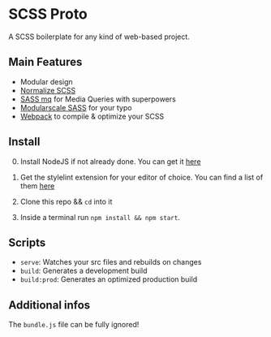 # SCSS Proto

A SCSS boilerplate for any kind of web-based project.

## Main Features

- Modular design
- [Normalize SCSS](https://github.com/JohnAlbin/normalize-scss)
- [SASS mq](https://github.com/sass-mq/sass-mq) for Media Queries with superpowers
- [Modularscale SASS](https://github.com/modularscale/modularscale-sass) for your typo
- [Webpack](https://webpack.js.org/) to compile & optimize your SCSS

## Install

0. Install NodeJS if not already done. You can get it [here](https://nodejs.org/en/)

1. Get the stylelint extension for your editor of choice. You can find a list of them [here](https://github.com/stylelint/stylelint/blob/master/docs/user-guide/integrations/editor.md)

2. Clone this repo && `cd` into it

3. Inside a terminal run `npm install && npm start`.

## Scripts

- `serve`: Watches your src files and rebuilds on changes
- `build`: Generates a development build
- `build:prod`: Generates an optimized production build

## Additional infos

The `bundle.js` file can be fully ignored!
